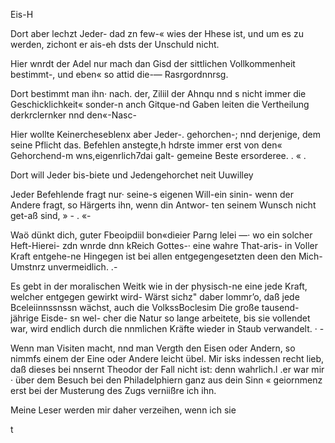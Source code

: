 Eis-H

Dort aber lechzt Jeder- dad zn few-« wies der Hhese
ist, und um es zu werden, zichont er ais-eh dsts der Unschuld
nicht.

Hier wnrdt der Adel nur mach dan Gisd der sittlichen
Vollkommenheit bestimmt-, und eben« so attid die-— Rasrgordnnrsg.

Dort bestimmt man ihn· nach. der, Ziliil der Ahnqu nnd s
nicht immer die Geschicklichkeit« sonder-n anch Gitque-nd
Gaben leiten die Vertheilung derkrclernker nnd den«-Nasc-

Hier wollte Keinercheseblenx aber Jeder-. gehorchen-; nnd
derjenige, dem seine Pflicht das. Befehlen anstegte,h hdrste
immer erst von den« Gehorchend-m wns,eigenrlich7dai galt-
gemeine Beste ersorderee. . « .

Dort will Jeder bis-biete und Jedengehorchet neit Uuwilley

Jeder Befehlende fragt nur· seine-s eigenen Will-ein sinin-
wenn der Andere fragt, so Härgerts ihn, wenn din Antwor-
ten seinem Wunsch nicht get-aß sind, » - . «-

Waö dünkt dich, guter Fbeoipdiil bon«dieier Parng
lelei —· wo ein solcher Heft-Hierei- zdn wnrde dnn kReich
Gottes-· eine wahre That-aris- in Voller Kraft entgehe-ne
Hingegen ist bei allen entgegengesetzten deen den Mich-
Umstnrz unvermeidlich. .-

Es gebt in der moralischen Weitk wie in der physisch-ne
eine jede Kraft, welcher entgegen gewirkt wird- Wärst sichz"
daber lommr’o, daß jede Bceleiinnssnssn wächst, auch die
VolkssBoclesim Die große tausend-jährige Eisde- sn wel-
cher die Natur so lange arbeitete, bis sie vollendet war,
wird endlich durch die nnmlichen Kräfte wieder in Staub
verwandelt. · -

 

Wenn man Visiten macht, nnd man Vergth den Eisen
oder Andern, so nimmfs einem der Eine oder Andere leicht
übel. Mir isks indessen recht lieb, daß dieses bei nnsernt
Theodor der Fall nicht ist: denn wahrlich.l .er war mir ·
über dem Besuch bei den Philadelphiern ganz aus dein Sinn «
geiornmenz erst bei der Musterung des Zugs verniißre ich ihn.

Meine Leser werden mir daher verzeihen, wenn ich sie

t

